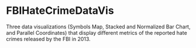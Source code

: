 # FBIHateCrimeDataVis

Three data visualizations (Symbols Map, Stacked and Normalized Bar Chart, and Parallel Coordinates) that display different metrics of the reported hate crimes released by the FBI in 2013.
